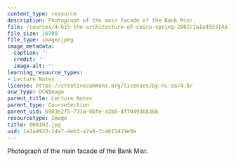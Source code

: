 ```yaml
---
content_type: resource
description: Photograph of the main facade of the Bank Misr.
file: /courses/4-615-the-architecture-of-cairo-spring-2002/1a1a493314a74eb3a7a87ca615419e9a_000192.jpg
file_size: 16709
file_type: image/jpeg
image_metadata:
  caption: ''
  credit: ''
  image-alt: ''
learning_resource_types:
- Lecture Notes
license: https://creativecommons.org/licenses/by-nc-sa/4.0/
ocw_type: OCWImage
parent_title: Lecture Notes
parent_type: CourseSection
parent_uid: 6903e2f5-731a-0bfe-a3b8-4ff0493b836b
resourcetype: Image
title: 000192.jpg
uid: 1a1a4933-14a7-4eb3-a7a8-7ca615419e9a
---
```

Photograph of the main facade of the Bank Misr.